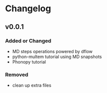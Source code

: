 # Changelog

## v0.0.1

### Added or Changed
- MD steps operations powered by dflow
- python-multem tutorial using MD snapshots
- Phonopy tutorial

### Removed

- clean up extra files